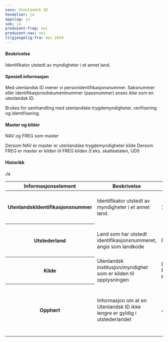 ```yaml
---
navn: Utenlandsk ID
hendelser: ja
oppslag: ja
sok: ja
produsent-freg: nei
produsent-nav: nei
tilgjengelig-fra: mai 2019
---
```


#### Beskrivelse

Identifikator utstedt av myndigheter i et annet land.

#### Spesiell informasjon

Med utenlandsk ID mener vi personidentifikasjonsnummer.
Saksnummer eller identifikasjonsdokumentnummer (passnummer) anses ikke som en utenlandsk ID.

Brukes for samhandling med utenlandske trygdemyndigheter, verifisering og identifisering.

#### Master og kilder

NAV og FREG som master
    
Dersom NAV er master er utenlandske trygdemyndigheter kilde
Dersom FREG er master er kilden til FREG kilden (f.eks. skatteetaten, UDI)

#### Historikk

Ja

<table class="table">
    <thead>
        <tr>
            <th>Informasjonselement</th>
            <th>Beskrivelse</th>
            <th>Eksempel</th>
            <th>Kompletthet</th>
            <th>Kvalitet</th>
        </tr>
    </thead>
    <tbody>
        <tr>
            <th scope="row">UtenlandskIdentifikasjonsnummer</th>
            <td>Identifikator utstedt av myndigheter i et annet land.</td>
            <td>123 010190B456</td>
            <td>Obligatorisk</td>
            <td>God dersom PDL er master, varierende når FREG er master</td>
        </tr>
        <tr>
            <th scope="row">Utstederland</th>
            <td>Land som har utstedt identifikasjonsnummeret, angis som landkode</td>
            <td>DEU</td>
            <td>Obligatorisk</td>
            <td>God dersom PDL er master, varierende når FREG er master</td>
        </tr>
        <tr>
            <th scope="row">Kilde</th>
            <td>Utenlandsk institusjon/myndighet som er kilden til opplysningen</td>
            <td>Deutsche Rentenversicherung Knappschaft</td>
            <td>Obligatorisk</td>
            <td></td>
        </tr>
        <tr>
            <th scope="row">Opphørt</th>
            <td>Informasjon om at en Utenlandsk ID ikke lengre er gyldig i utstederlandet</td>
            <td>Ja/nei</td>
            <td>Obligatorisk</td>
            <td>Det er sjelden at vi får informasjon om at en Utenlandsk ID ikke lengre er i bruk fra utstederlandet.</td>
        </tr>
    </tbody>
    </table>
